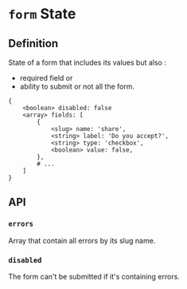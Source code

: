 # `form` State

## Definition
State of a form that includes its values but also :
 - required field or
 - ability to submit or not all the form.

```
{
    <boolean> disabled: false
	<array> fields: [
		{
		    <slug> name: 'share',
		    <string> label: 'Do you accept?',
		    <string> type: 'checkbox',
		    <boolean> value: false,
		},
        # ...
	]
}
```

## API

### `errors`
Array that contain all errors by its slug name.


### `disabled`
The form can't be submitted if it's containing errors.
